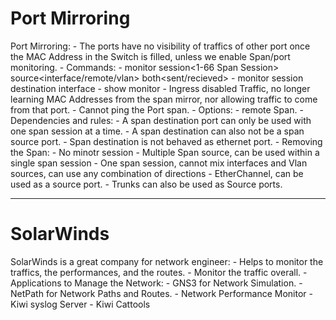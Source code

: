 # Port Mirroring

Port Mirroring:
		- The ports have no visibility of traffics of other port once the MAC Address in the Switch is filled, unless we enable Span/port monitoring.
		- Commands:
			- monitor session<1-66 Span Session> source<interface/remote/vlan> both<sent/recieved> 
			- monitor session<id> destination interface <int>
			- show monitor
		- Ingress disabled Traffic, no longer learning MAC Addresses from the span mirror, nor allowing traffic to come from that port.
			- Cannot ping the Port span.
		- Options:
			- remote Span.
		- Dependencies and rules:
			- A span destination port can only be used with one span session at a time.
			- A span destination can also not be a span source port.
			- Span destination is not behaved as ethernet port.
			- Removing the Span:
				- No minotr session
			- Multiple Span source, can be used within a single span session
			- One span session, cannot mix interfaces and Vlan sources, can use any combination of directions
			- EtherChannel, can be used as a source port.
			- Trunks can also be used as Source ports.

***
			
# SolarWinds

SolarWinds is a great company for network engineer:
		- Helps to monitor the traffics, the performances, and the routes.
			- Monitor the traffic overall.
		- Applications to Manage the Network:
			- GNS3 for Network Simulation.
			- NetPath for Network Paths and Routes.
			- Network Performance Monitor
			- Kiwi syslog Server
			- Kiwi Cattools